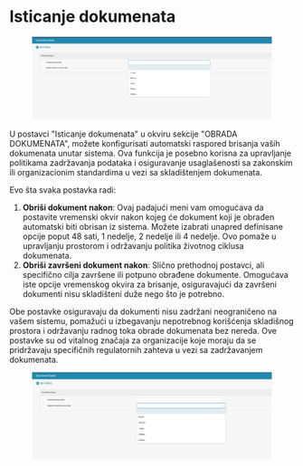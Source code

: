 # Isticanje dokumenata

<figure><img src="../../../.gitbook/assets/Bildschirmfoto 2024-05-08 um 10.29.17.png" alt=""><figcaption></figcaption></figure>

U postavci "Isticanje dokumenata" u okviru sekcije "OBRADA DOKUMENATA", možete konfigurisati automatski raspored brisanja vaših dokumenata unutar sistema. Ova funkcija je posebno korisna za upravljanje politikama zadržavanja podataka i osiguravanje usaglašenosti sa zakonskim ili organizacionim standardima u vezi sa skladištenjem dokumenata.

Evo šta svaka postavka radi:

1. **Obriši dokument nakon**: Ovaj padajući meni vam omogućava da postavite vremenski okvir nakon kojeg će dokument koji je obrađen automatski biti obrisan iz sistema. Možete izabrati unapred definisane opcije poput 48 sati, 1 nedelje, 2 nedelje ili 4 nedelje. Ovo pomaže u upravljanju prostorom i održavanju politika životnog ciklusa dokumenata.
2. **Obriši završeni dokument nakon**: Slično prethodnoj postavci, ali specifično cilja završene ili potpuno obrađene dokumente. Omogućava iste opcije vremenskog okvira za brisanje, osiguravajući da završeni dokumenti nisu skladišteni duže nego što je potrebno.

Obe postavke osiguravaju da dokumenti nisu zadržani neograničeno na vašem sistemu, pomažući u izbegavanju nepotrebnog korišćenja skladišnog prostora i održavanju radnog toka obrade dokumenata bez nereda. Ove postavke su od vitalnog značaja za organizacije koje moraju da se pridržavaju specifičnih regulatornih zahteva u vezi sa zadržavanjem dokumenata.

<figure><img src="../../../.gitbook/assets/Bildschirmfoto 2024-05-08 um 10.29.27.png" alt=""><figcaption></figcaption></figure>
